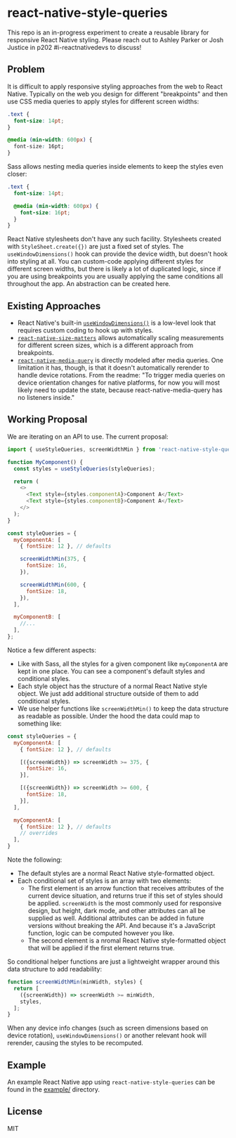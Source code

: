 # react-native-style-queries

This repo is an in-progress experiment to create a reusable library for responsive React Native styling. Please reach out to Ashley Parker or Josh Justice in p202 #i-reactnativedevs to discuss!

## Problem

It is difficult to apply responsive styling approaches from the web to React Native. Typically on the web you design for different "breakpoints" and then use CSS media queries to apply styles for different screen widths:

```css
.text {
  font-size: 14pt;
}

@media (min-width: 600px) {
  font-size: 16pt;
}
```

Sass allows nesting media queries inside elements to keep the styles even closer:

```scss
.text {
  font-size: 14pt;

  @media (min-width: 600px) {
    font-size: 16pt;
  }
}
```

React Native stylesheets don't have any such facility. Stylesheets created with `StyleSheet.create({})` are just a fixed set of styles. The `useWindowDimensions()` hook can provide the device width, but doesn't hook into styling at all. You can custom-code applying different styles for different screen widths, but there is likely a lot of duplicated logic, since if you are using breakpoints you are usually applying the same conditions all throughout the app. An abstraction can be created here.

## Existing Approaches

- React Native's built-in [`useWindowDimensions()`](https://reactnative.dev/docs/usewindowdimensions) is a low-level look that requires custom coding to hook up with styles.
- [`react-native-size-matters`](https://github.com/nirsky/react-native-size-matters) allows automatically scaling measurements for different screen sizes, which is a different approach from breakpoints.
- [`react-native-media-query`](https://github.com/kasinskas/react-native-media-query) is directly modeled after media queries. One limitation it has, though, is that it doesn't automatically rerender to handle device rotations. From the readme: "To trigger media queries on device orientation changes for native platforms, for now you will most likely need to update the state, because react-native-media-query has no listeners inside."

## Working Proposal

We are iterating on an API to use. The current proposal:

```js
import { useStyleQueries, screenWidthMin } from 'react-native-style-queries';

function MyComponent() {
  const styles = useStyleQueries(styleQueries);

  return (
    <>
      <Text style={styles.componentA}>Component A</Text>
      <Text style={styles.componentB}>Component A</Text>
    </>
  );
}

const styleQueries = {
  myComponentA: [
    { fontSize: 12 }, // defaults

    screenWidthMin(375, {
      fontSize: 16,
    }),

    screenWidthMin(600, {
      fontSize: 18,
    }),
  ],

  myComponentB: [
    //...
  ],
};
```

Notice a few different aspects:

- Like with Sass, all the styles for a given component like `myComponentA` are kept in one place. You can see a component's default styles and conditional styles.
- Each style object has the structure of a normal React Native style object. We just add additional structure outside of them to add conditional styles.
- We use helper functions like `screenWidthMin()` to keep the data structure as readable as possible. Under the hood the data could map to something like:


```js
const styleQueries = {
  myComponentA: [
    { fontSize: 12 }, // defaults

    [({screenWidth}) => screenWidth >= 375, {
      fontSize: 16,
    }],

    [({screenWidth}) => screenWidth >= 600, {
      fontSize: 18,
    }],
  ],

  myComponentA: [
    { fontSize: 12 }, // defaults
    // overrides
  ],
}
```

Note the following:
- The default styles are a normal React Native style-formatted object.
- Each conditional set of styles is an array with two elements:
  - The first element is an arrow function that receives attributes of the current device situation, and returns true if this set of styles should be applied. `screenWidth` is the most commonly used for responsive design, but height, dark mode, and other attributes can all be supplied as well. Additional attributes can be added in future versions without breaking the API. And because it's a JavaScript function, logic can be computed however you like.
  - The second element is a nromal React Native style-formatted object that will be applied if the first element returns true.

So conditional helper functions are just a lightweight wrapper around this data structure to add readability:

```js
function screenWidthMin(minWidth, styles) {
  return [
    ({screenWidth}) => screenWidth >= minWidth,
    styles,
  ];
}
```

When any device info changes (such as screen dimensions based on device rotation), `useWindowDimensions()` or another relevant hook will rerender, causing the styles to be recomputed.

## Example

An example React Native app using `react-native-style-queries` can be found in the [example/](./example/) directory.

## License

MIT
